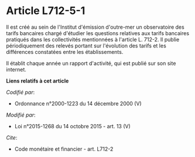 # Article L712-5-1

Il est créé au sein de l'Institut d'émission d'outre-mer un observatoire des tarifs bancaires chargé d'étudier les questions
relatives aux tarifs bancaires pratiqués dans les collectivités mentionnées à l'article L. 712-2. Il publie périodiquement
des relevés portant sur l'évolution des tarifs et les différences constatées entre les établissements.

Il établit chaque année un rapport d'activité, qui est publié sur son site internet.

**Liens relatifs à cet article**

_Codifié par_:

  - Ordonnance n°2000-1223 du 14 décembre 2000 (V)

_Modifié par_:

  - Loi n°2015-1268 du 14 octobre 2015 - art. 13 (V)

_Cite_:

  - Code monétaire et financier - art. L712-2
